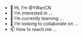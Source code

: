 - 👋 Hi, I’m @YiRanCN
- 👀 I’m interested in ...
- 🌱 I’m currently learning ...
- 💞️ I’m looking to collaborate on ...
- 📫 How to reach me ...

<!---
YiRanCN/YiRanCN is a ✨ special ✨ repository because its `README.md` (this file) appears on your GitHub profile.
You can click the Preview link to take a look at your changes.
--->
